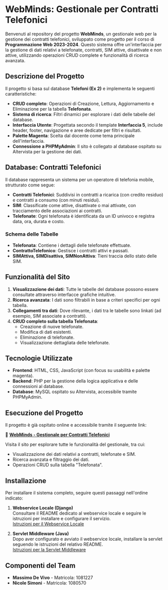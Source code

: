 # WebMinds: Gestionale per Contratti Telefonici

Benvenuti al repository del progetto **WebMinds**, un gestionale web per la gestione dei contratti telefonici, sviluppato come progetto per il corso di **Programmazione Web 2023-2024**. Questo sistema offre un'interfaccia per la gestione di dati relativi a telefonate, contratti, SIM attive, disattivate e non attive, utilizzando operazioni CRUD complete e funzionalità di ricerca avanzata.

## Descrizione del Progetto

Il progetto si basa sul database **Telefoni (Ex 2)** e implementa le seguenti caratteristiche:

- **CRUD completo**: Operazioni di Creazione, Lettura, Aggiornamento e Eliminazione per la tabella **Telefonata**.
- **Sistema di ricerca**: Filtri dinamici per esplorare i dati delle tabelle del database.
- **Interfaccia Utente**: Progettata secondo il template **Interfaccia 5**, include header, footer, navigazione e aree dedicate per filtri e risultati.
- **Palette Magenta**: Scelta dal docente come tema principale dell'interfaccia.
- **Connessione a PHPMyAdmin**: Il sito è collegato al database ospitato su Altervista per la gestione dei dati.

## Database: Contratti Telefonici

Il database rappresenta un sistema per un operatore di telefonia mobile, strutturato come segue:

- **Contratti Telefonici**: Suddivisi in contratti a ricarica (con credito residuo) e contratti a consumo (con minuti residui).
- **SIM**: Classificate come attive, disattivate o mai attivate, con tracciamento delle associazioni ai contratti.
- **Telefonate**: Ogni telefonata è identificata da un ID univoco e registra data, ora, durata e costo.

### Schema delle Tabelle
- **Telefonata**: Contiene i dettagli delle telefonate effettuate.
- **ContrattoTelefonico**: Gestisce i contratti attivi e passati.
- **SIMAttiva, SIMDisattiva, SIMNonAttiva**: Tieni traccia dello stato delle SIM.

## Funzionalità del Sito

1. **Visualizzazione dei dati**: Tutte le tabelle del database possono essere consultate attraverso interfacce grafiche intuitive.
2. **Ricerca avanzata**: I dati sono filtrabili in base a criteri specifici per ogni tabella.
3. **Collegamenti tra dati**: Dove rilevante, i dati tra le tabelle sono linkati (ad esempio, SIM associate a contratti).
4. **CRUD completo sulla tabella Telefonata**:
    - Creazione di nuove telefonate.
    - Modifica di dati esistenti.
    - Eliminazione di telefonate.
    - Visualizzazione dettagliata delle telefonate.

## Tecnologie Utilizzate

- **Frontend**: HTML, CSS, JavaScript (con focus su usabilità e palette magenta).
- **Backend**: PHP per la gestione della logica applicativa e delle connessioni al database.
- **Database**: MySQL ospitato su Altervista, accessibile tramite PHPMyAdmin.

## Esecuzione del Progetto

Il progetto è già ospitato online e accessibile tramite il seguente link:

🔗 **[WebMinds - Gestionale per Contratti Telefonici](https://webmins.altervista.org/)**

Visita il sito per esplorare tutte le funzionalità del gestionale, tra cui:
- Visualizzazione dei dati relativi a contratti, telefonate e SIM.
- Ricerca avanzata e filtraggio dei dati.
- Operazioni CRUD sulla tabella "Telefonata".

## Installazione

Per installare il sistema completo, seguire questi passaggi nell'ordine indicato:

1. **Webservice Locale (Django)**  
   Consultare il README dedicato al webservice locale e seguire le istruzioni per installare e configurare il servizio.  
   [Istruzioni per il Webservice Locale](https://github.com/Nicole772/WebMinds/blob/main/Code/webservice-local/README.md)

2. **Servlet Middleware (Java)**  
   Dopo aver configurato e avviato il webservice locale, installare la servlet seguendo le istruzioni del relativo README.  
   [Istruzioni per la Servlet Middleware](https://github.com/Nicole772/WebMinds/blob/main/Code/servlet-middleware/README.md)


## Componenti del Team

- **Massimo De Vivo** - Matricola: 1081227
- **Nicole Simoni** - Matricola: 1080570
